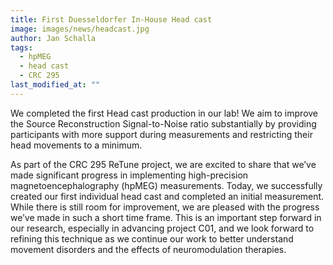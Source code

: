 ```yaml
---
title: First Duesseldorfer In-House Head cast
image: images/news/headcast.jpg
author: Jan Schalla
tags: 
  - hpMEG
  - head cast
  - CRC 295
last_modified_at: ""
---
```


<!-- excerpt start -->
We completed the first Head cast production in our lab! We aim to improve the Source Reconstruction Signal-to-Noise ratio substantially by providing participants with more support during measurements and restricting their head movements to a minimum.
<!-- excerpt end -->

As part of the CRC 295 ReTune project, we are excited to share that we’ve made significant progress in implementing high-precision magnetoencephalography (hpMEG) measurements. Today, we successfully created our first individual head cast and completed an initial measurement.
While there is still room for improvement, we are pleased with the progress we’ve made in such a short time frame. This is an important step forward in our research, especially in advancing project C01, and we look forward to refining this technique as we continue our work to better understand movement disorders and the effects of neuromodulation therapies. 
